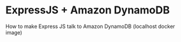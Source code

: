 # ExpressJS + Amazon DynamoDB 
How to make Express JS talk to Amazon DynamoDB (localhost docker image)

